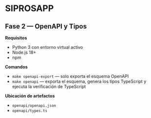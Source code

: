# SIPROSAPP

## Fase 2 — OpenAPI y Tipos

**Requisitos**
- Python 3 con entorno virtual activo
- Node.js 18+
- npm

**Comandos**
- `make openapi-export` — solo exporta el esquema OpenAPI
- `make openapi` — exporta el esquema, genera los tipos TypeScript y ejecuta la verificación de TypeScript

**Ubicación de artefactos**
- `openapi/openapi.json`
- `openapi/types.ts`
